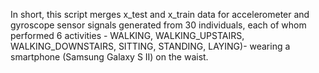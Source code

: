 In short, this script merges x_test and x_train data for  accelerometer and gyroscope sensor signals generated from 30
individuals, each of whom performed 6 activities - WALKING, WALKING_UPSTAIRS, WALKING_DOWNSTAIRS, SITTING, 
STANDING, LAYING)- wearing a smartphone (Samsung Galaxy S II) on the waist.


